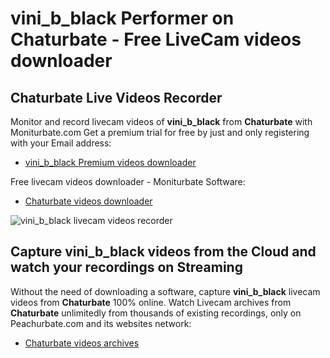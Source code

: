 # vini_b_black Performer on Chaturbate - Free LiveCam videos downloader

## Chaturbate Live Videos Recorder

Monitor and record livecam videos of **vini_b_black** from **Chaturbate** with Moniturbate.com
Get a premium trial for free by just and only registering with your Email address:
* [vini_b_black Premium videos downloader](https://moniturbate.com/request-demo-licence-key.html)

Free livecam videos downloader - Moniturbate Software:
* [Chaturbate videos downloader](https://moniturbate.com/moniturbate-download-software.html)

![vini_b_black livecam videos recorder](https://peachurnet.com/templates/moniturbate-software.png)


## Capture vini_b_black videos from the Cloud and watch your recordings on Streaming

Without the need of downloading a software, capture **vini_b_black** livecam videos from **Chaturbate** 100% online.
Watch Livecam archives from **Chaturbate** unlimitedly from thousands of existing recordings, only on Peachurbate.com and its websites network:
* [Chaturbate videos archives](https://peachurnet.com/)